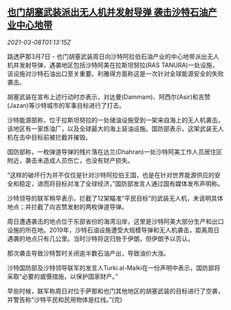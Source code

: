 <!--1615166600000-->
[也门胡塞武装派出无人机并发射导弹 袭击沙特石油产业中心地带](https://cn.reuters.com/article/yemen-security-saudi-drone-missile-0308-idCNKBS2B0036)
------

<div><i>2021-03-08T01:13:15Z</i></div><p>路透萨那3月7日 - 也门胡塞武装周日向沙特阿拉伯石油产业的中心地带派出无人机并发射导弹，遇袭地区包括沙特阿美在拉斯坦努拉(RAS TANURA)一处设施，该设施对沙特石油出口至关重要。利雅得方面称这是一次针对全球能源安全的失败袭击。</p><p>胡塞武装在宣布上述行动时亦表示，对达曼(Dammam)、阿西尔(Asir)和吉赞(Jazan)等沙特城市的军事目标进行了打击。</p><p>沙特能源部称，位于拉斯坦努拉的一处储油设施受到一架来自海上的无人机袭击。该地区有一家炼油厂，以及全球最大的海上装油设施。国防部表示，这架武装无人机在击中目标前被拦截并摧毁。</p><p>国防部称，一枚弹道导弹的残片落在达兰(Dhahran)一处沙特阿美工作人员居住区附近，袭击未造成人员伤亡，也没有财产损失。</p><p>“这样的破坏行为并不仅仅是针对沙特阿拉伯王国，也是在针对世界能源供应的安全和稳定，进而将目标对准了全球经济，”国防部发言人通过国有媒体发布声明称。</p><p>沙特领导的联军稍早表示，拦截了12架瞄准“平民目标”的武装无人机，未说明具体地点；并拦截了向吉赞发射的两枚弹道导弹。</p><p>周日遭遇袭击的地点位于东部省份的海湾沿岸，这里是沙特阿美大部分生产和出口设施的所在地。2019年，沙特石油设施遭受大规模导弹和无人机袭击，距离周日遇袭的地点只有几公里。当时沙特将这归咎于伊朗，但伊朗予以否认。</p><p>那次袭击导致沙特暂时关闭逾半数石油产出，导致油价大涨。</p><p>沙特国防部及沙特领导联军的发言人Turki al-Malki在一份声明中表示，国防部将采取“必要的威慑措施，以保护国家财产。”</p><p>早些时候，联军称周日对位于萨那和也门其他地区的胡塞武装的目标进行了空袭，并警告称“沙特平民和民用物体是红线。”(完)</p>
